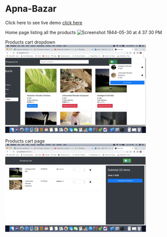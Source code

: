 # Apna-Bazar

Click here to see live demo [click here](https://apna-bazaar.herokuapp.com/)

Home page listing all the products
![Screenshot 1944-05-30 at 4 37 30 PM](https://user-images.githubusercontent.com/101960479/185788214-be3ed872-67cf-46b1-b86a-8dbc7683e5e3.png)

Products cart dropdown
<img src="/images/img2.jpeg" alt="cart-dropdown" style="width:450px"/>

Products cart page
<img src="/images/img1.jpeg" alt="login-signup screens" style="width:450px"/>



